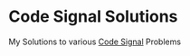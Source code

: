 # Code Signal Solutions

My Solutions to various [Code Signal](https://www.codesignal.com) Problems
